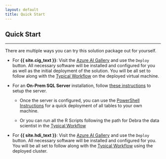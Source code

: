 ```yaml
---
layout: default
title: Quick Start
---
```


## Quick Start
-----------------
 
 There are multiple ways you can try this solution package out for yourself.

* For **{{ site.cig_text }}**: Visit the [Azure AI Gallery](http://aka.ms/loanchargeoffsql) and use the `Deploy` button.  All necessary software will be installed and configured for you as well as the initial deployment of the solution.  You will be all set to follow along with the [Typical Workflow](Typical.html?platform=cig) on the deployed virtual machine.


* For an **On-Prem SQL Server** installation, follow [these instructions](SetupSQL.html?platform=onp) to setup the server.    

    * Once the server is configured, you can use the [PowerShell Instructions](Powershell_Instructions.html?platform=onp) for a quick deployment of all tables to your own machine.

    * Or you can run all the R Scripts following the path for Debra the data scientist in the <a href="Typical.html?platform=onp">Typical Workflow</a>

* For **{{ site.hdi_text }}**: Visit the [Azure AI Gallery](http://aka.ms/loanchargeoffhdi) and use the `Deploy` button.  All necessary software will be installed and configured for you.  You will be all set to follow along with the [Typical Workflow](Typical.html?platform=hdi) using the deployed cluster.

    

